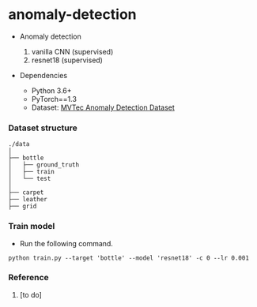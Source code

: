 # anomaly-detection

- Anomaly detection  
  1. vanilla CNN (supervised)
  2. resnet18 (supervised)

- Dependencies
  - Python 3.6+
  - PyTorch==1.3
  - Dataset: [MVTec Anomaly Detection Dataset]
  
  
### Dataset structure

```
./data   
│
├── bottle
│   ├── ground_truth
│   ├── train
│   └── test
│
├── carpet
├── leather
├── grid

```

### Train model
* Run the following command.
```
python train.py --target 'bottle' --model 'resnet18' -c 0 --lr 0.001
```
  
### Reference
1. [to do]


[MVTec Anomaly Detection Dataset]: https://www.mvtec.com/company/research/datasets/mvtec-ad/

   

